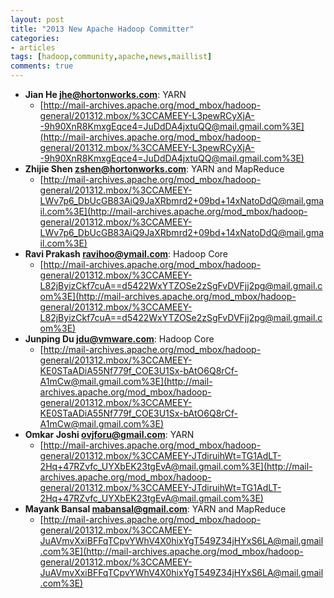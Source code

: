 ```yaml
---
layout: post
title: "2013 New Apache Hadoop Committer"
categories: 
- articles
tags: [hadoop,community,apache,news,maillist]
comments: true
---
```


* __Jian He <jhe@hortonworks.com>__: YARN
	- [http://mail-archives.apache.org/mod_mbox/hadoop-general/201312.mbox/%3CCAMEEY-L3pewRCyXjA--9h90XnR8KmxgEqce4=JuDdDA4jxtuQQ@mail.gmail.com%3E](http://mail-archives.apache.org/mod_mbox/hadoop-general/201312.mbox/%3CCAMEEY-L3pewRCyXjA--9h90XnR8KmxgEqce4=JuDdDA4jxtuQQ@mail.gmail.com%3E) 
* __Zhijie Shen <zshen@hortonworks.com>__: YARN and MapReduce
	- [http://mail-archives.apache.org/mod_mbox/hadoop-general/201312.mbox/%3CCAMEEY-LWv7p6_DbUcGB83AiQ9JaXRbmrd2+09bd+14xNatoDdQ@mail.gmail.com%3E](http://mail-archives.apache.org/mod_mbox/hadoop-general/201312.mbox/%3CCAMEEY-LWv7p6_DbUcGB83AiQ9JaXRbmrd2+09bd+14xNatoDdQ@mail.gmail.com%3E) 
* __Ravi Prakash <ravihoo@ymail.com>__: Hadoop Core
	- [http://mail-archives.apache.org/mod_mbox/hadoop-general/201312.mbox/%3CCAMEEY-L82jByizCkf7cuA==d5422WxYTZOSe2zSgFvDVFjj2pg@mail.gmail.com%3E](http://mail-archives.apache.org/mod_mbox/hadoop-general/201312.mbox/%3CCAMEEY-L82jByizCkf7cuA==d5422WxYTZOSe2zSgFvDVFjj2pg@mail.gmail.com%3E)
* __Junping Du <jdu@vmware.com>__: Hadoop Core
	- [http://mail-archives.apache.org/mod_mbox/hadoop-general/201312.mbox/%3CCAMEEY-KE0STaADiA55Nf779f_COE3U1Sx-bAtO6Q8rCf-A1mCw@mail.gmail.com%3E](http://mail-archives.apache.org/mod_mbox/hadoop-general/201312.mbox/%3CCAMEEY-KE0STaADiA55Nf779f_COE3U1Sx-bAtO6Q8rCf-A1mCw@mail.gmail.com%3E)
* __Omkar Joshi <ovjforu@gmail.com>__: YARN
	- [http://mail-archives.apache.org/mod_mbox/hadoop-general/201312.mbox/%3CCAMEEY-JTdiruihWt=TG1AdLT-2Hq+47RZvfc_UYXbEK23tgEvA@mail.gmail.com%3E](http://mail-archives.apache.org/mod_mbox/hadoop-general/201312.mbox/%3CCAMEEY-JTdiruihWt=TG1AdLT-2Hq+47RZvfc_UYXbEK23tgEvA@mail.gmail.com%3E)
* __Mayank Bansal <mabansal@gmail.com>__: YARN and MapReduce
	- [http://mail-archives.apache.org/mod_mbox/hadoop-general/201312.mbox/%3CCAMEEY-JuAVmvXxiBFFqTCpvYWhV4X0hixYgT549Z34jHYxS6LA@mail.gmail.com%3E](http://mail-archives.apache.org/mod_mbox/hadoop-general/201312.mbox/%3CCAMEEY-JuAVmvXxiBFFqTCpvYWhV4X0hixYgT549Z34jHYxS6LA@mail.gmail.com%3E)
